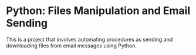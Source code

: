 # Python: Files Manipulation and Email Sending
This is a project that involves automating procedures as sending and downloading files from email messages using Python.

